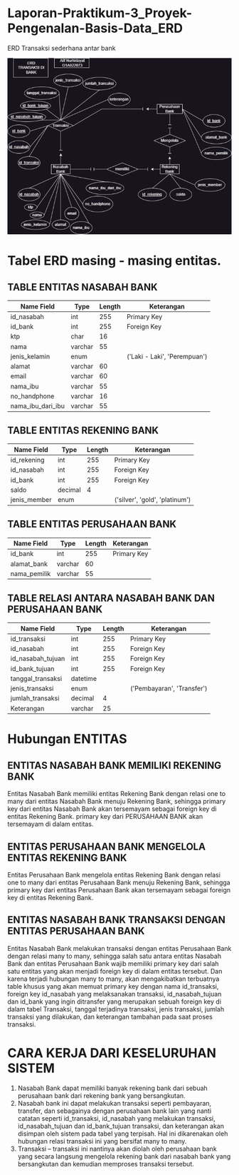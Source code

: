 # Laporan-Praktikum-3_Proyek-Pengenalan-Basis-Data_ERD
ERD Transaksi sederhana antar bank

![Gambarnya Ga Ada ya ? :V Mungkin kamu kurang beruntung !](https://github.com/KillerKing93/Laporan-Praktikum-3_Proyek-Pengenalan-Basis-Data_ERD/blob/main/ERD%20Bank%20v2.drawio.png)

# Tabel ERD masing - masing entitas.
## TABLE ENTITAS NASABAH BANK
| Name Field | Type | Length | Keterangan |
| --- | --- | --- | --- |
| id_nasabah | int | 255 | Primary Key |
| id_bank | int | 255 | Foreign Key |
| ktp | char | 16 | |
| nama | varchar | 55 | |
| jenis_kelamin | enum | | ('Laki - Laki', 'Perempuan') |
| alamat | varchar | 60 | |
| email | varchar | 60 | |
| nama_ibu | varchar | 55 | |
| no_handphone | varchar | 16 | |
| nama_ibu_dari_ibu | varchar | 55 | |

## TABLE ENTITAS REKENING BANK
| Name Field | Type | Length | Keterangan |
| --- | --- | --- | --- |
| id_rekening | int | 255 | Primary Key |
| id_nasabah | int | 255 | Foreign Key |
| id_bank | int | 255 | Foreign Key |
| saldo | decimal | 4 | |
| jenis_member | enum | | ('silver', 'gold', 'platinum')

## TABLE ENTITAS PERUSAHAAN BANK
| Name Field | Type | Length | Keterangan |
| --- | --- | --- | --- |
| id_bank | int | 255 | Primary Key |
| alamat_bank | varchar | 60 | |
| nama_pemilik | varchar | 55 | |

## TABLE RELASI ANTARA NASABAH BANK DAN PERUSAHAAN BANK
| Name Field | Type | Length | Keterangan |
| --- | --- | --- | --- |
| id_transaksi | int | 255 | Primary Key |
| id_nasabah | int | 255 | Foreign Key |
| id_nasabah_tujuan | int | 255 | Foreign Key |
| id_bank_tujuan | int | 255 | Foreign Key |
| tanggal_transaksi | datetime | | |
| jenis_transaksi | enum | | ('Pembayaran', 'Transfer')
| jumlah_transaksi | decimal | 4 | |
| Keterangan | varchar | 25 | |

# Hubungan ENTITAS
## ENTITAS NASABAH BANK MEMILIKI REKENING BANK
Entitas Nasabah Bank memiliki entitas Rekening Bank dengan relasi one to many dari entitas Nasabah Bank menuju Rekening Bank, sehingga primary key dari entitas Nasabah Bank akan tersemayam sebagai foreign key di entitas Rekening Bank. primary key dari PERUSAHAAN BANK akan tersemayam di dalam entitas.

## ENTITAS PERUSAHAAN BANK MENGELOLA ENTITAS REKENING BANK
Entitas Perusahaan Bank mengelola entitas Rekening Bank dengan relasi one to many dari entitas Perusahaan Bank menuju Rekening Bank, sehingga primary key dari entitas Perusahaan Bank akan tersemayam sebagai foreign key di entitas Rekening Bank.

## ENTITAS NASABAH BANK TRANSAKSI DENGAN ENTITAS PERUSAHAAN BANK
Entitas Nasabah Bank melakukan transaksi dengan entitas Perusahaan Bank dengan relasi many to many, sehingga salah satu antara entitas Nasabah Bank dan entitas Perusahaan Bank wajib memiliki primary key dari salah satu entitas yang akan menjadi foreign key di dalam entitas tersebut. Dan karena terjadi hubungan many to many, akan mengakibatkan terbuatnya table khusus yang akan memuat primary key dengan nama id_transaksi, foreign key id_nasabah yang melaksanakan transaksi, id_nasabah_tujuan dan id_bank yang ingin ditransfer yang merupakan sebuah foreign key di dalam tabel Transaksi, tanggal terjadinya transaksi, jenis transaksi, jumlah transaksi yang dilakukan, dan keterangan tambahan pada saat proses transaksi.

# CARA KERJA DARI KESELURUHAN SISTEM
1. Nasabah Bank dapat memiliki banyak rekening bank dari sebuah perusahaan bank dari rekening bank yang bersangkutan.
2. Nasabah bank ini dapat melakukan transaksi seperti pembayaran, transfer, dan sebagainya dengan perusahaan bank lain yang nanti catatan seperti id_transaksi, id_nasabah yang melakukan transaksi, id_nasabah_tujuan dan id_bank_tujuan transaksi, dan keterangan akan disimpan oleh sistem pada tabel yang terpisah. Hal ini dikarenakan oleh hubungan relasi transaksi ini yang bersifat many to many. 
3. Transaksi – transaksi ini nantinya akan diolah oleh perusahaan bank yang secara langsung mengelola rekening bank dari nasabah bank yang bersangkutan dan kemudian memproses transaksi tersebut.
